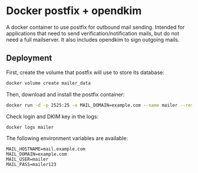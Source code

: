 # Docker postfix + opendkim
A docker container to use postfix for outbound mail sending. Intended for applications that need to send verification/notification mails, but do not need a full mailserver.
It also includes opendkim to sign outgoing mails.

## Deployment

First, create the volume that postfix will use to store its database:
```bash
docker volume create mailer_data
```
Then, download and install the postfix container:
```bash
docker run -d -p 2525:25 -e MAIL_DOMAIN=example.com --name mailer --restart=always -v mailer_data:/data as247/postfix:latest
```
Check login and DKIM key in the logs:
```bash
docker logs mailer
```
The following environment variables are available:
    
```dotenv
MAIL_HOSTNAME=mail.example.com
MAIL_DOMAIN=example.com
MAIL_USER=mailer
MAIL_PASS=mailer123
```